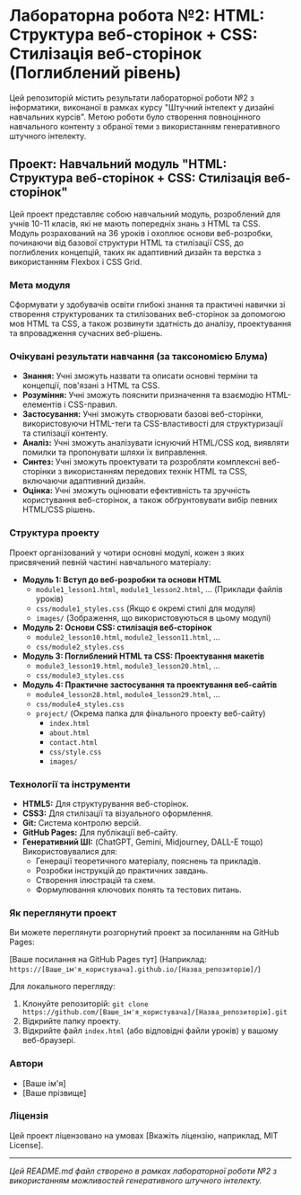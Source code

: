 # Лабораторна робота №2: HTML: Структура веб-сторінок + CSS: Стилізація веб-сторінок (Поглиблений рівень)

Цей репозиторій містить результати лабораторної роботи №2 з інформатики, виконаної в рамках курсу "Штучний інтелект у дизайні навчальних курсів". Метою роботи було створення повноцінного навчального контенту з обраної теми з використанням генеративного штучного інтелекту.

## Проект: Навчальний модуль "HTML: Структура веб-сторінок + CSS: Стилізація веб-сторінок"

Цей проект представляє собою навчальний модуль, розроблений для учнів 10-11 класів, які не мають попередніх знань з HTML та CSS. Модуль розрахований на 36 уроків і охоплює основи веб-розробки, починаючи від базової структури HTML та стилізації CSS, до поглиблених концепцій, таких як адаптивний дизайн та верстка з використанням Flexbox і CSS Grid.

### Мета модуля

Сформувати у здобувачів освіти глибокі знання та практичні навички зі створення структурованих та стилізованих веб-сторінок за допомогою мов HTML та CSS, а також розвинути здатність до аналізу, проектування та впровадження сучасних веб-рішень.

### Очікувані результати навчання (за таксономією Блума)

* **Знання:** Учні зможуть назвати та описати основні терміни та концепції, пов'язані з HTML та CSS.
* **Розуміння:** Учні зможуть пояснити призначення та взаємодію HTML-елементів і CSS-правил.
* **Застосування:** Учні зможуть створювати базові веб-сторінки, використовуючи HTML-теги та CSS-властивості для структуризації та стилізації контенту.
* **Аналіз:** Учні зможуть аналізувати існуючий HTML/CSS код, виявляти помилки та пропонувати шляхи їх виправлення.
* **Синтез:** Учні зможуть проектувати та розробляти комплексні веб-сторінки з використанням передових технік HTML та CSS, включаючи адаптивний дизайн.
* **Оцінка:** Учні зможуть оцінювати ефективність та зручність користування веб-сторінок, а також обґрунтовувати вибір певних HTML/CSS рішень.

### Структура проекту

Проект організований у чотири основні модулі, кожен з яких присвячений певній частині навчального матеріалу:

* **Модуль 1: Вступ до веб-розробки та основи HTML**
    * `module1_lesson1.html`, `module1_lesson2.html`, ... (Приклади файлів уроків)
    * `css/module1_styles.css` (Якщо є окремі стилі для модуля)
    * `images/` (Зображення, що використовуються в цьому модулі)
* **Модуль 2: Основи CSS: стилізація веб-сторінок**
    * `module2_lesson10.html`, `module2_lesson11.html`, ...
    * `css/module2_styles.css`
* **Модуль 3: Поглиблений HTML та CSS: Проектування макетів**
    * `module3_lesson19.html`, `module3_lesson20.html`, ...
    * `css/module3_styles.css`
* **Модуль 4: Практичне застосування та проектування веб-сайтів**
    * `module4_lesson28.html`, `module4_lesson29.html`, ...
    * `css/module4_styles.css`
    * `project/` (Окрема папка для фінального проекту веб-сайту)
        * `index.html`
        * `about.html`
        * `contact.html`
        * `css/style.css`
        * `images/`

### Технології та інструменти

* **HTML5:** Для структурування веб-сторінок.
* **CSS3:** Для стилізації та візуального оформлення.
* **Git:** Система контролю версій.
* **GitHub Pages:** Для публікації веб-сайту.
* **Генеративний ШІ:** (ChatGPT, Gemini, Midjourney, DALL-E тощо) Використовувалися для:
    * Генерації теоретичного матеріалу, пояснень та прикладів.
    * Розробки інструкцій до практичних завдань.
    * Створення ілюстрацій та схем.
    * Формулювання ключових понять та тестових питань.

### Як переглянути проект

Ви можете переглянути розгорнутий проект за посиланням на GitHub Pages:

[Ваше посилання на GitHub Pages тут]
(Наприклад: `https://[Ваше_ім'я_користувача].github.io/[Назва_репозиторію]/`)

Для локального перегляду:
1.  Клонуйте репозиторій:
    `git clone https://github.com/[Ваше_ім'я_користувача]/[Назва_репозиторію].git`
2.  Відкрийте папку проекту.
3.  Відкрийте файл `index.html` (або відповідні файли уроків) у вашому веб-браузері.

### Автори

* [Ваше ім'я]
* [Ваше прізвище]

### Ліцензія

Цей проект ліцензовано на умовах [Вкажіть ліцензію, наприклад, MIT License].

---
*Цей README.md файл створено в рамках лабораторної роботи №2 з використанням можливостей генеративного штучного інтелекту.*
